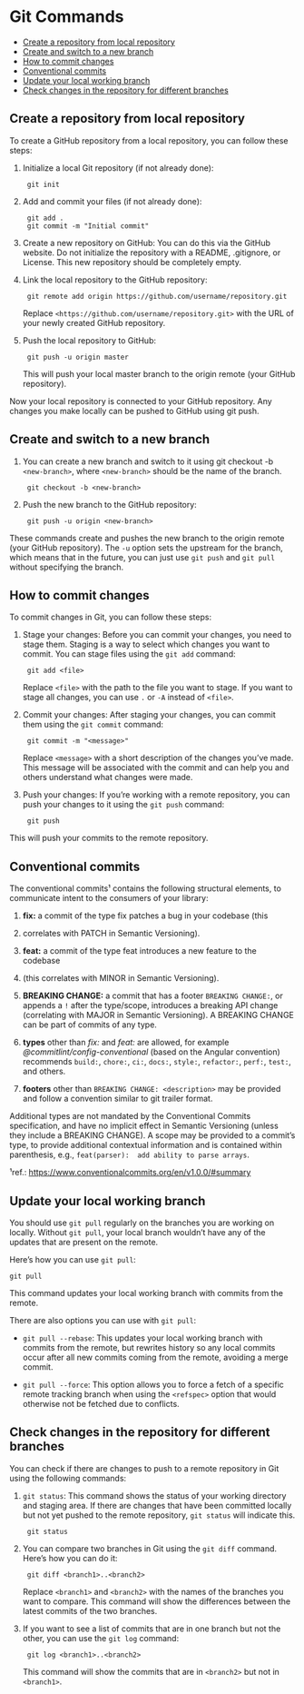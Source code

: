 <!-- omit from toc -->
# Git Commands

- [Create a repository from local repository](#create-a-repository-from-local-repository)
- [Create and switch to a new branch](#create-and-switch-to-a-new-branch)
- [How to commit changes](#how-to-commit-changes)
- [Conventional commits](#conventional-commits)
- [Update your local working branch](#update-your-local-working-branch)
- [Check changes in the repository for different branches](#check-changes-in-the-repository-for-different-branches)


## Create a repository from local repository

To create a GitHub repository from a local repository, you can follow these 
steps:

1. Initialize a local Git repository (if not already done):

        git init

2. Add and commit your files (if not already done):

        git add .
        git commit -m "Initial commit"

3. Create a new repository on GitHub: You can do this via the GitHub website. 
Do not initialize the repository with a README, .gitignore, or License. This 
new repository should be completely empty.

4. Link the local repository to the GitHub repository:

        git remote add origin https://github.com/username/repository.git

    Replace `<https://github.com/username/repository.git>` with the URL of your 
    newly created GitHub repository.

5. Push the local repository to GitHub:

        git push -u origin master

    This will push your local master branch to the origin remote (your GitHub 
    repository).

Now your local repository is connected to your GitHub repository. Any changes 
you make locally can be pushed to GitHub using git push.


## Create and switch to a new branch

1. You can create a new branch and switch to it using git checkout -b 
`<new-branch>`, where `<new-branch>` should be the name of the branch.

        git checkout -b <new-branch>

2. Push the new branch to the GitHub repository:

        git push -u origin <new-branch>

These commands create and pushes the new branch to the origin remote (your 
GitHub repository). The `-u` option sets the upstream for the branch, which 
means that in the future, you can just use `git push` and `git pull` without 
specifying the branch.


## How to commit changes

To commit changes in Git, you can follow these steps:

1. Stage your changes: Before you can commit your changes, you need to stage 
them. Staging is a way to select which changes you want to commit. You can 
stage files using the `git add` command:

        git add <file>

    Replace `<file>` with the path to the file you want to stage. If you want to 
    stage all changes, you can use `.` or `-A` instead of `<file>`.

2. Commit your changes: After staging your changes, you can commit them using 
the `git commit` command:

        git commit -m "<message>"

    Replace `<message>` with a short description of the changes you’ve made. 
    This message will be associated with the commit and can help you and others 
    understand what changes were made.

3. Push your changes: If you’re working with a remote repository, you can push 
your changes to it using the `git push` command:

        git push

This will push your commits to the remote repository.


## Conventional commits

The conventional commits¹ contains the following structural elements, to 
communicate intent to the consumers of your library:

1. **fix:** a commit of the type fix patches a bug in your codebase (this 
2. correlates with PATCH in Semantic Versioning).

3. **feat:** a commit of the type feat introduces a new feature to the codebase 
4. (this correlates with MINOR in Semantic Versioning).

5. **BREAKING CHANGE:** a commit that has a footer `BREAKING CHANGE:`, or 
appends a `!` after the type/scope, introduces a breaking API change 
(correlating with MAJOR in Semantic Versioning). A BREAKING CHANGE can be part 
of commits of any type.

6. **types** other than *fix:* and *feat:* are allowed, for example 
*@commitlint/config-conventional* (based on the Angular convention) recommends 
`build:`, `chore:`, `ci:`, `docs:`, `style:`, `refactor:`, `perf:`, `test:`, 
and others.

7. **footers** other than `BREAKING CHANGE: <description>` may be provided and 
follow a convention similar to git trailer format.

Additional types are not mandated by the Conventional Commits specification, and 
have no implicit effect in Semantic Versioning (unless they include a BREAKING 
CHANGE). A scope may be provided to a commit’s type, to provide additional 
contextual information and is contained within parenthesis, e.g., `feat(parser): 
add ability to parse arrays`.

¹ref.: https://www.conventionalcommits.org/en/v1.0.0/#summary


## Update your local working branch

You should use `git pull` regularly on the branches you are working on locally. 
Without `git pull`, your local branch wouldn’t have any of the updates that are 
present on the remote.

Here’s how you can use `git pull`:

    git pull

This command updates your local working branch with commits from the remote.

There are also options you can use with `git pull`:

- `git pull --rebase`: This updates your local working branch with commits from 
the remote, but rewrites history so any local commits occur after all new 
commits coming from the remote, avoiding a merge commit.

- `git pull --force`: This option allows you to force a fetch of a specific 
remote tracking branch when using the `<refspec>` option that would otherwise 
not be fetched due to conflicts.


## Check changes in the repository for different branches 

You can check if there are changes to push to a remote repository in Git using 
the following commands:

1. `git status`: This command shows the status of your working directory and 
staging area. If there are changes that have been committed locally but not yet 
pushed to the remote repository, `git status` will indicate this.

        git status

2. You can compare two branches in Git using the `git diff` command. Here’s how 
you can do it:

        git diff <branch1>..<branch2>

    Replace `<branch1>` and `<branch2>` with the names of the branches you want 
    to compare. This command will show the differences between the latest 
    commits of the two branches.

3. If you want to see a list of commits that are in one branch but not the 
other, you can use the `git log` command:

        git log <branch1>..<branch2>

    This command will show the commits that are in `<branch2>` but not in 
    `<branch1>`.


